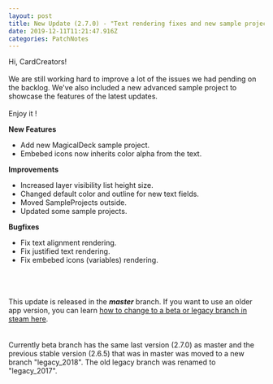 ```yaml
---
layout: post
title: New Update (2.7.0) - "Text rendering fixes and new sample project"
date: 2019-12-11T11:21:47.916Z
categories: PatchNotes
---
```

<!--StartFragment-->

Hi, CardCreators!\
\
We are still working hard to improve a lot of the issues we had pending on the backlog. We've also included a new advanced sample project to showcase the features of the latest updates.\
\
Enjoy it !

**New Features**

* Add new MagicalDeck sample project.
* Embebed icons now inherits color alpha from the text.



**Improvements**

* Increased layer visibility list height size.
* Changed default color and outline for new text fields.
* Moved SampleProjects outside.
* Updated some sample projects.



**Bugfixes**

* Fix text alignment rendering.
* Fix justified text rendering.
* Fix embebed icons (variables) rendering.

\
\
\
This update is released in the ***master*** branch. If you want to use an older app version, you can learn [how to change to a beta or legacy branch in steam here](https://steamcommunity.com/linkfilter/?url=https://steamcommunity.com/sharedfiles/filedetails/?id=1129108624).\
\
\
Currently beta branch has the same last version (2.7.0) as master and the previous stable version (2.6.5) that was in master was moved to a new branch "legacy_2018". The old legacy branch was renamed to "legacy_2017".

<!--EndFragment-->